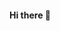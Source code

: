 #### Hi there 👋

<!--
A Passionate Data Scientist

Here are some ideas to get you started:

- 🔭 I’m currently working on honing my skills in machine learning, delving into various algorithms and techniques to solve real-world problems.
- 🌱 I’m on a learning journey, absorbing everything from exploratory data analysis to statistical modeling and visualization.
- 👯 I’m looking to collaborate on machine learning projects that tackle challenging problems and make a positive impact on society.
- 🤔 I’m eager to connect with fellow data enthusiasts and experts who can offer guidance and share insights on best practices in data analysis.
- ⚡ Fun fact: I believe that just as data tells a story, so does art. I'm always inspired by the beauty of both worlds!
-->
